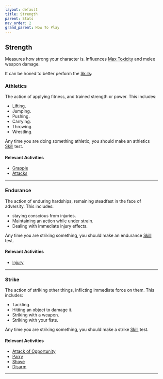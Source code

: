 ```yaml
---
layout: default
title: Strength
parent: Stats
nav_order: 2
grand_parent: How To Play
---
```

## Strength

Measures how strong your character is. Influences [Max Toxicity](Stats#Max%20Toxicity) and melee weapon damage.

It can be honed to better perform the [Skills](Skills):
### Athletics
The action of applying fitness, and trained strength or power. This includes:
* Lifting.
* Jumping.
* Pushing.
* Carrying.
* Throwing.
* Wrestling.

Any time you are doing something athletic, you should make an athletics [Skill](Skills) test.

#### Relevant Activities
* [Grapple](Special-Combat-Actions#grapple)
* [Attacks](Attacks)

---
### Endurance
The action of enduring hardships, remaining steadfast in the face of adversity. This includes:
* staying conscious from injuries.
* Maintaining an action while under strain.
* Dealing with immediate injury effects.

Any time you are striking something, you should make an endurance [Skill](Skills) test.

#### Relevant Activities
* [Injury](Injury)

---
### Strike
The action of striking other things, inflicting immediate force on them. This includes:
* Tackling.
* Hitting an object to damage it.
* Striking with a weapon.
* Striking with your fists.

Any time you are striking something, you should make a strike [Skill](Skills) test.

#### Relevant Activities
* [Attack of Opportunity](Reacting-To-Attacks#Attack%20of%20Opportunity)
* [Parry](Special-Combat-Actions#Parry)
* [Shove](Special-Combat-Actions#Shove)
* [Disarm](Special-Combat-Actions#Disarm)

---

